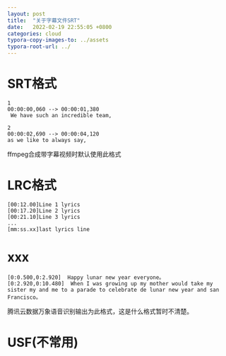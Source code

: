```yaml
---
layout: post
title:  "关于字幕文件SRT"
date:   2022-02-19 22:55:05 +0800
categories: cloud
typora-copy-images-to: ../assets
typora-root-url: ../
---
```


# SRT格式
```
1
00:00:00,060 --> 00:00:01,380
 We have such an incredible team,

2
00:00:02,690 --> 00:00:04,120
as we like to always say,
```
ffmpeg合成带字幕视频时默认使用此格式

# LRC格式
```
[00:12.00]Line 1 lyrics
[00:17.20]Line 2 lyrics
[00:21.10]Line 3 lyrics
...
[mm:ss.xx]last lyrics line
```

# xxx
```
[0:0.500,0:2.920]  Happy lunar new year everyone。
[0:2.920,0:10.480]  When I was growing up my mother would take my sister my and me to a parade to celebrate de lunar new year and san Francisco。
```
腾讯云数据万象语音识别输出为此格式，这是什么格式暂时不清楚。

# USF(不常用)
